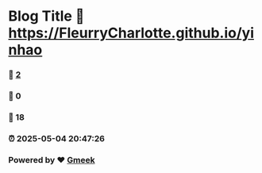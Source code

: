 # Blog Title :link: https://FleurryCharlotte.github.io/yinhao 
### :page_facing_up: [2](https://FleurryCharlotte.github.io/yinhao/tag.html) 
### :speech_balloon: 0 
### :hibiscus: 18 
### :alarm_clock: 2025-05-04 20:47:26 
### Powered by :heart: [Gmeek](https://github.com/Meekdai/Gmeek)
